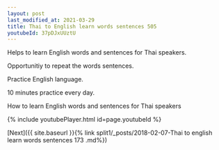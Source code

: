 ```yaml
---
layout: post
last_modified_at: 2021-03-29
title: Thai to English learn words sentences 505 
youtubeId: 37pDJxUUztU
---
```

 
 
Helps to learn English words and sentences for Thai speakers.

Opportunitiy to repeat the words sentences. 

Practice English language. 
 
10 minutes practice every day. 
 
How to learn English words and sentences for Thai speakers 
 
{% include youtubePlayer.html id=page.youtubeId %}
 
 
[Next]({{ site.baseurl }}{% link  split1/_posts/2018-02-07-Thai to english learn words sentences 173 .md%})
 
